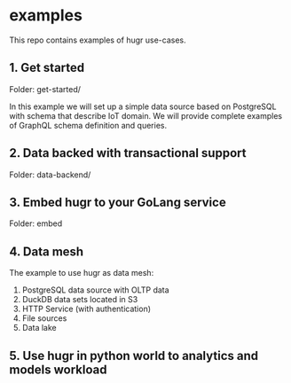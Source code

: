 # examples

This repo contains examples of hugr use-cases.

## 1. Get started

Folder: get-started/

In this example we will set up a simple data source based on PostgreSQL with schema that describe IoT domain.
We will provide complete examples of GraphQL schema definition and queries.

## 2. Data backed with transactional support

Folder: data-backend/

## 3. Embed hugr to your GoLang service

Folder: embed

## 4. Data mesh

The example to use hugr as data mesh:

1. PostgreSQL data source with OLTP data
2. DuckDB data sets located in S3
3. HTTP Service (with authentication)
4. File sources
5. Data lake

## 5. Use hugr in python world to analytics and models workload


